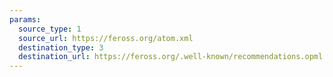 ```yaml
---
params:
  source_type: 1
  source_url: https://feross.org/atom.xml
  destination_type: 3
  destination_url: https://feross.org/.well-known/recommendations.opml
---
```

